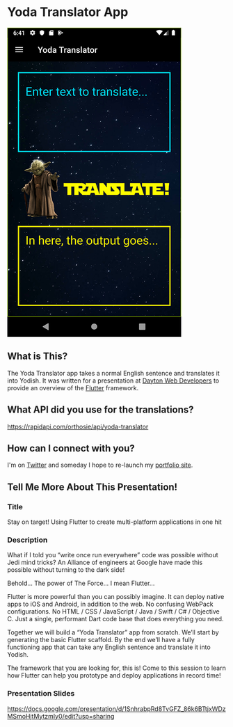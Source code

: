 # Yoda Translator App

![A screenshot of the Yoda Translator App](screenshot.png)

## What is This?

The Yoda Translator app takes a normal English sentence and translates it into Yodish. It was written for a presentation at [Dayton Web Developers](https://www.meetup.com/dayton-web-developers/) to provide an overview of the [Flutter](https://flutter.dev/) framework. 

## What API did you use for the translations?
https://rapidapi.com/orthosie/api/yoda-translator

## How can I connect with you?
I'm on [Twitter](https://twitter.com/MatthewJones517) and someday I hope to re-launch my [portfolio site](http://www.MatthewRJones.me).

## Tell Me More About This Presentation!

### Title
Stay on target! Using Flutter to create multi-platform applications in one hit

### Description

What if I told you “write once run everywhere” code was possible without Jedi mind tricks? An Alliance of engineers at Google have made this possible without turning to the dark side!

Behold... The power of The Force... I mean Flutter...

Flutter is more powerful than you can possibly imagine. It can deploy native apps to iOS and Android, in addition to the web. No confusing WebPack configurations. No HTML / CSS / JavaScript / Java / Swift / C# / Objective C. Just a single, performant Dart code base that does everything you need.

Together we will build a “Yoda Translator” app from scratch. We’ll start by generating the basic Flutter scaffold. By the end we’ll have a fully functioning app that can take any English sentence and translate it into Yodish.

The framework that you are looking for, this is! Come to this session to learn how Flutter can help you prototype and deploy applications in record time!

### Presentation Slides
https://docs.google.com/presentation/d/1SnhrabpRd8TvGFZ_86k6BTtjxWDzMSmoHjtMytzmIy0/edit?usp=sharing
